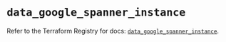 # `data_google_spanner_instance`

Refer to the Terraform Registry for docs: [`data_google_spanner_instance`](https://registry.terraform.io/providers/hashicorp/google-beta/6.17.0/docs/data-sources/google_spanner_instance).
